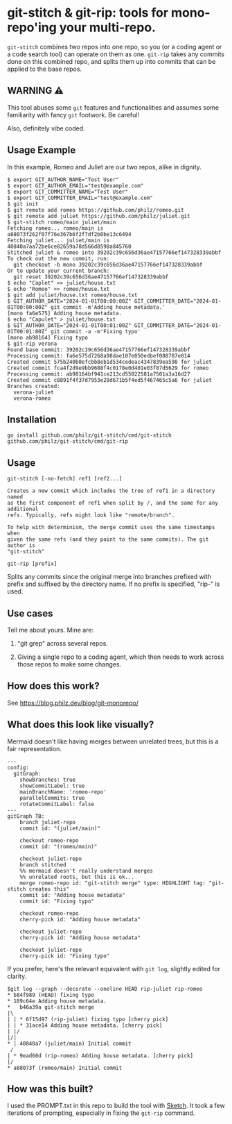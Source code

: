 # git-stitch & git-rip: tools for mono-repo'ing your multi-repo.

`git-stitch` combines two repos into one repo, so you (or a coding
agent or a code search tool) can operate on them as one. `git-rip`
takes any commits done on this combined repo, and splits
them up into commits that can be applied to the base repos.

## WARNING ⚠️

This tool abuses some `git` features and functionalities and assumes
some familiarity with fancy `git` footwork.
Be careful!

Also, definitely vibe coded.

## Usage Example

In this example, Romeo and Juliet are our two repos, alike in dignity.

```
$ export GIT_AUTHOR_NAME="Test User"
$ export GIT_AUTHOR_EMAIL="test@example.com"
$ export GIT_COMMITTER_NAME="Test User"
$ export GIT_COMMITTER_EMAIL="test@example.com"
$ git init
$ git remote add romeo https://github.com/philz/romeo.git
$ git remote add juliet https://github.com/philz/juliet.git
$ git-stitch romeo/main juliet/main
Fetching romeo... romeo/main is a88073f262f07f76e367b6f2f7df2b0be13c6494
Fetching juliet... juliet/main is 40840a7aa72be6ce82659a78d566d8598a845760
Stitched juliet & romeo into 39202c39c656d36ae47157766ef147328339abbf
To check out the new commit, run:
  git checkout -b mono 39202c39c656d36ae47157766ef147328339abbf
Or to update your current branch:
  git reset 39202c39c656d36ae47157766ef147328339abbf
$ echo "Caplet" >> juliet/house.txt
$ echo "Romeo" >> romeo/house.txt
$ git add juliet/house.txt romeo/house.txt
$ GIT_AUTHOR_DATE="2024-01-01T00:00:00Z" GIT_COMMITTER_DATE="2024-01-01T00:00:00Z" git commit -m'Adding house metadata.'
[mono fa6e575] Adding house metadata.
$ echo "Capulet" > juliet/house.txt
$ GIT_AUTHOR_DATE="2024-01-01T00:01:00Z" GIT_COMMITTER_DATE="2024-01-01T00:01:00Z" git commit -a -m'Fixing typo'
[mono ab98164] Fixing typo
$ git-rip verona
Found base commit: 39202c39c656d36ae47157766ef147328339abbf
Processing commit: fa6e575d7268a98dae107e050edbef088787e014
Created commit 575b240b0efcbb8eb1d534cedeac4347839ea598 for juliet
Created commit fca4f2d9e9bb9688f4c0178e0d401e03f87d5629 for romeo
Processing commit: ab98164bf941ce213cd55022581a7501a3a16d27
Created commit c8891f4f37d7953e28d671b5f4ed5f467465c5a6 for juliet
Branches created:
  verona-juliet
  verona-romeo
```

## Installation

```
go install github.com/philz/git-stitch/cmd/git-stitch github.com/philz/git-stitch/cmd/git-rip
```

## Usage

```
git-stitch [-no-fetch] ref1 [ref2...]

Creates a new commit which includes the tree of ref1 in a directory named
as the first component of ref1 when split by /, and the same for any additional
refs. Typically, refs might look like "remote/branch".

To help with determinism, the merge commit uses the same timestamps when
given the same refs (and they point to the same commits). The git author is
"git-stitch"
```

```
git-rip [prefix]
```

Splits any commits since the original merge into branches prefixed with prefix
and suffixed by the directory name. If no prefix is specified, "rip-<timestamp>" is used.

## Use cases

Tell me about yours. Mine are:

1. "git grep" across several repos.

2. Giving a single repo to a coding agent, which then needs to work across those repos to make some changes.

## How does this work?

See https://blog.philz.dev/blog/git-monorepo/

## What does this look like visually?

Mermaid doesn't like having merges between unrelated trees,
but this is a fair representation.

```mermaid
---
config:
  gitGraph:
    showBranches: true
    showCommitLabel: true
    mainBranchName: 'romeo-repo'
    parallelCommits: true
    rotateCommitLabel: false  
---
gitGraph TB:
    branch juliet-repo
    commit id: "(juliet/main)"

    checkout romeo-repo
    commit id: "(romeo/main)"
    
    checkout juliet-repo
    branch stitched
    %% mermaid doesn't really understand merges
    %% unrelated roots, but this is ok...
    merge romeo-repo id: "git-stitch merge" type: HIGHLIGHT tag: "git-stitch creates this"
    commit id: "Adding house metadata"
    commit id: "Fixing typo"

    checkout romeo-repo
    cherry-pick id: "Adding house metadata"

    checkout juliet-repo
    cherry-pick id: "Adding house metadata"

    checkout juliet-repo
    cherry-pick id: "Fixing typo"
```

If you prefer, here's the relevant equivalent with `git log`, slightly edited for clarity.

```
$git log --graph --decorate --oneline HEAD rip-juliet rip-romeo 
* b84f989 (HEAD) fixing typo
* 189c64e Adding house metadata.
*   b46a39a git-stitch merge
|\
| | * 6f15d97 (rip-juliet) fixing typo [cherry pick]
| | * 31ace14 Adding house metadata. [cherry pick]
| |/
|/|
* | 40840a7 (juliet/main) Initial commit
 /
| * 9ead60d (rip-romeo) Adding house metadata. [cherry pick]
|/
* a88073f (romeo/main) Initial commit
```

## How was this built?

I used the PROMPT.txt in this repo to build the tool with [Sketch](https://sketch.dev).
It took a few iterations of prompting, especially in fixing the `git-rip` command.
